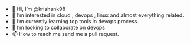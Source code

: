 - 👋 Hi, I’m @krishank98
- 👀 I’m interested in cloud , devops , linux and almost everything related.
- 🌱 I’m currently learning top tools in devops process.
- 💞️ I’m looking to collaborate on devops 
- 📫 How to reach me send me a pull request.

<!---
krishank98/krishank98 is a ✨ special ✨ repository because its `README.md` (this file) appears on your GitHub profile.
You can click the Preview link to take a look at your changes.
--->
